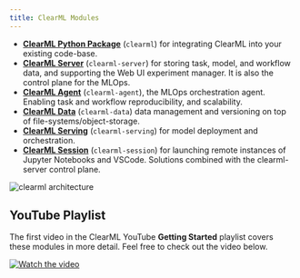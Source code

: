 ```yaml
---
title: ClearML Modules
---
```


- [**ClearML Python Package**](auto_log_exp#install-clearml) (`clearml`) for integrating ClearML into your existing code-base.
- [**ClearML Server**](../deploying_clearml/clearml_server.md) (`clearml-server`) for storing task, model, and workflow data, and supporting the Web UI experiment manager. It is also the control plane for the MLOps.
- [**ClearML Agent**](../clearml_agent.md) (`clearml-agent`), the MLOps orchestration agent. Enabling task and workflow reproducibility, and scalability.
- [**ClearML Data**](../clearml_data/clearml_data.md) (`clearml-data`) data management and versioning on top of file-systems/object-storage.
- [**ClearML Serving**](../clearml_serving/clearml_serving.md) (`clearml-serving`) for model deployment and orchestration.
- [**ClearML Session**](../apps/clearml_session.md) (`clearml-session`) for launching remote instances of Jupyter Notebooks and VSCode.
Solutions combined with the clearml-server control plane.

![clearml architecture](../img/clearml_architecture.png)

## YouTube Playlist

The first video in the ClearML YouTube **Getting Started** playlist covers these modules in more detail. Feel free to check out the video below.

[![Watch the video](https://img.youtube.com/vi/s3k9ntmQmD4/hqdefault.jpg)](https://www.youtube.com/watch?v=s3k9ntmQmD4&list=PLMdIlCuMqSTnoC45ME5_JnsJX0zWqDdlO&index=1)